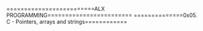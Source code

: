 
=========================ALX PROGRAMMING========================
==============0x05. C - Pointers, arrays and strings============


